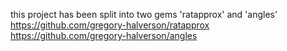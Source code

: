 this project has been split into two gems 'ratapprox' and 'angles'
https://github.com/gregory-halverson/ratapprox
https://github.com/gregory-halverson/angles
